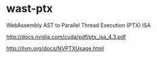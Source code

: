 # wast-ptx

WebAssembly AST to Parallel Thread Execution (PTX) ISA

http://docs.nvidia.com/cuda/pdf/ptx_isa_4.3.pdf

http://llvm.org/docs/NVPTXUsage.html


